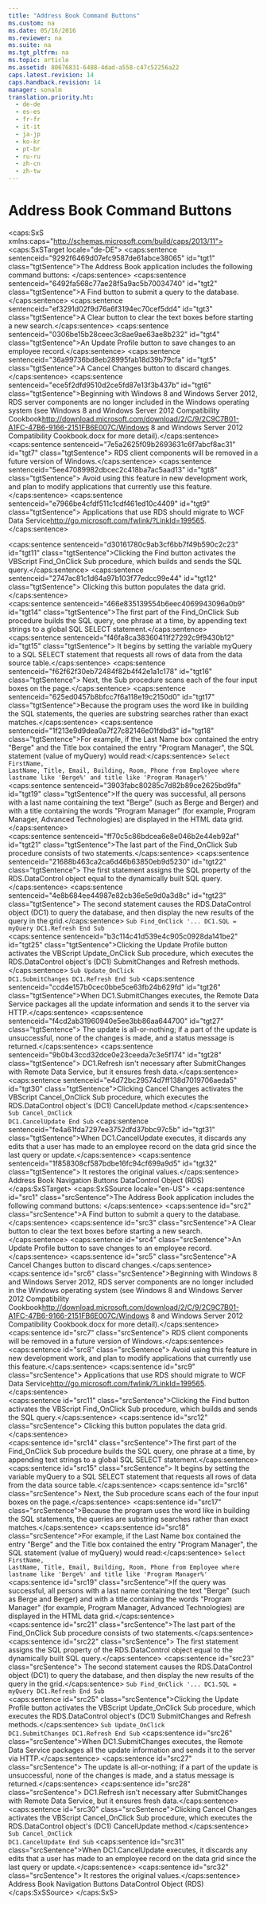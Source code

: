 ```yaml
---
title: "Address Book Command Buttons"
ms.custom: na
ms.date: 05/16/2016
ms.reviewer: na
ms.suite: na
ms.tgt_pltfrm: na
ms.topic: article
ms.assetid: 80676831-6488-4dad-a558-c47c52256a22
caps.latest.revision: 14
caps.handback.revision: 14
manager: sonalm
translation.priority.ht: 
  - de-de
  - es-es
  - fr-fr
  - it-it
  - ja-jp
  - ko-kr
  - pt-br
  - ru-ru
  - zh-cn
  - zh-tw
---
```

# Address Book Command Buttons
<?xml version="1.0" encoding="utf-8"?>
<caps:SxS xmlns:caps="http://schemas.microsoft.com/build/caps/2013/11">
  <caps:SxSTarget locale="de-DE">
    <developerConceptualDocument xsi:schemaLocation="http://ddue.schemas.microsoft.com/authoring/2003/5 http://dduestorage.blob.core.windows.net/ddueschema/developer.xsd" xmlns="http://ddue.schemas.microsoft.com/authoring/2003/5" xmlns:xlink="http://www.w3.org/1999/xlink" xmlns:xsi="http://www.w3.org/2001/XMLSchema-instance">
      <introduction>
        <para>
          <caps:sentence sentenceid="9292f6469d07efc9587de61abce38065" id="tgt1" class="tgtSentence">The Address Book application includes the following command buttons:  </caps:sentence>
        </para>
        <list class="bullet">
          <listItem>
            <para>
              <caps:sentence sentenceid="6492fa568c77ae28f5a9ac5b70034740" id="tgt2" class="tgtSentence">A <ui>Find</ui> button to submit a query to the database.</caps:sentence>
            </para>
          </listItem>
          <listItem>
            <para>
              <caps:sentence sentenceid="ef3291d02f9d76a6f3194ec70cef5dd4" id="tgt3" class="tgtSentence">A <ui>Clear</ui> button to clear the text boxes before starting a new search.</caps:sentence>
            </para>
          </listItem>
          <listItem>
            <para>
              <caps:sentence sentenceid="0306be15b28ceec3c8ae9ae63ae8b232" id="tgt4" class="tgtSentence">An <ui>Update Profile</ui> button to save changes to an employee record.</caps:sentence>
            </para>
          </listItem>
          <listItem>
            <para>
              <caps:sentence sentenceid="36a99736bd8eb28995fab18d39b79cfa" id="tgt5" class="tgtSentence">A <ui>Cancel Changes</ui> button to discard changes.</caps:sentence>
            </para>
          </listItem>
        </list>
        <alert class="important">
          <para>
            <caps:sentence sentenceid="ece5f2dfd9510d2ce5fd87e13f3b437b" id="tgt6" class="tgtSentence">Beginning with Windows 8 and Windows Server 2012, RDS server components are no longer included in the Windows operating system (see Windows 8 and <externalLink><linkText>Windows Server 2012 Compatibility Cookbook</linkText><linkUri>http://download.microsoft.com/download/2/C/9/2C9C7B01-A1FC-47B6-9166-2151FB6E007C/Windows 8 and Windows Server 2012 Compatibility Cookbook.docx</linkUri></externalLink> for more detail).</caps:sentence>
            <caps:sentence sentenceid="7e5a2625f09b2693631c6f7abcf8ac31" id="tgt7" class="tgtSentence"> RDS client components will be removed in a future version of Windows.</caps:sentence>
            <caps:sentence sentenceid="5ee47089982dbcec2c418ba7ac5aad13" id="tgt8" class="tgtSentence"> Avoid using this feature in new development work, and plan to modify applications that currently use this feature.</caps:sentence>
            <caps:sentence sentenceid="e7966be4cfdf511c1cdf461ed10c4409" id="tgt9" class="tgtSentence"> Applications that use RDS should migrate to <externalLink><linkText>WCF Data Service</linkText><linkUri>http://go.microsoft.com/fwlink/?LinkId=199565</linkUri></externalLink>.</caps:sentence>
          </para>
        </alert>
      </introduction>
      <section>
        <title>
          <caps:sentence sentenceid="ce48af4735f0f551f5fbb9f7ae3a0f1d" id="tgt10" class="tgtSentence">Find Button</caps:sentence>
        </title>
        <content>
          <para>
            <caps:sentence sentenceid="d30161780c9ab3cf6bb7f49b590c2c23" id="tgt11" class="tgtSentence">Clicking the <ui>Find</ui> button activates the VBScript Find_OnClick Sub procedure, which builds and sends the SQL query.</caps:sentence>
            <caps:sentence sentenceid="2747ac81c1d64a97b103f77edcc99e44" id="tgt12" class="tgtSentence"> Clicking this button populates the data grid.</caps:sentence>
          </para>
        </content>
      </section>
      <section>
        <title>
          <caps:sentence sentenceid="5b1d724aaca3fc2f7634e50e6da7cc68" id="tgt13" class="tgtSentence">Building the SQL Query</caps:sentence>
        </title>
        <content>
          <para>
            <caps:sentence sentenceid="466e835139554b6eec4069943096a0b9" id="tgt14" class="tgtSentence">The first part of the Find_OnClick Sub procedure builds the SQL query, one phrase at a time, by appending text strings to a global SQL SELECT statement.</caps:sentence>
            <caps:sentence sentenceid="f46fa8ca38360411f27292c9f9430b12" id="tgt15" class="tgtSentence"> It begins by setting the variable <codeInline>myQuery</codeInline> to a SQL SELECT statement that requests all rows of data from the data source table.</caps:sentence>
            <caps:sentence sentenceid="f62f62f30eb72484f82b4f42e1a1c178" id="tgt16" class="tgtSentence"> Next, the Sub procedure scans each of the four input boxes on the page.</caps:sentence>
          </para>
          <para>
            <caps:sentence sentenceid="625ed0457b8bfcc7f6a118e19c2150d0" id="tgt17" class="tgtSentence">Because the program uses the word <codeInline>like</codeInline> in building the SQL statements, the queries are substring searches rather than exact matches.</caps:sentence>
          </para>
          <para>
            <caps:sentence sentenceid="1f213e9d9dea0a7f27c82146e01fdbd3" id="tgt18" class="tgtSentence">For example, if the <legacyBold>Last Name</legacyBold> box contained the entry "Berge" and the <legacyBold>Title</legacyBold> box contained the entry "Program Manager", the SQL statement (value of <codeInline>myQuery</codeInline>) would read:</caps:sentence>
          </para>
          <code>Select FirstName, LastName, Title, Email, Building, Room, Phone from Employee where lastname like 'Berge%' and title like 'Program Manager%'</code>
          <para>
            <caps:sentence sentenceid="3903fabc80285c7d82b89ce2625bd9fa" id="tgt19" class="tgtSentence">If the query was successful, all persons with a last name containing the text "Berge" (such as Berge and Berger) and with a title containing the words "Program Manager" (for example, Program Manager, Advanced Technologies) are displayed in the HTML data grid.</caps:sentence>
          </para>
        </content>
      </section>
      <section>
        <title>
          <caps:sentence sentenceid="03f68f74f4a66946a3f450cc620355d3" id="tgt20" class="tgtSentence">Preparing and Sending the Query</caps:sentence>
        </title>
        <content>
          <para>
            <caps:sentence sentenceid="ff70c5c86bdcea6e8e046b2e44eb92af" id="tgt21" class="tgtSentence">The last part of the Find_OnClick Sub procedure consists of two statements.</caps:sentence>
            <caps:sentence sentenceid="21688b463ca2ca6d46b63850eb9d5230" id="tgt22" class="tgtSentence"> The first statement assigns the <legacyLink xlink:href="e0dabf23-a159-4fe5-a962-3df544a21f5c">SQL</legacyLink> property of the <legacyLink xlink:href="d85ea4fc-451c-436e-97b8-58f92b149dd0">RDS.DataControl</legacyLink> object equal to the dynamically built SQL query.</caps:sentence>
            <caps:sentence sentenceid="4e8b684ee44987e82cb36e5e9d0a3d8c" id="tgt23" class="tgtSentence"> The second statement causes the <legacyBold>RDS.DataControl</legacyBold> object (<codeInline>DC1</codeInline>) to query the database, and then display the new results of the query in the grid.</caps:sentence>
          </para>
          <code>Sub Find_OnClick
   '...
   DC1.SQL = myQuery
   DC1.Refresh
End Sub</code>
        </content>
      </section>
      <section>
        <title>
          <caps:sentence sentenceid="1d01386cbad048042c15c153c5f46233" id="tgt24" class="tgtSentence">Update Profile Button</caps:sentence>
        </title>
        <content>
          <para>
            <caps:sentence sentenceid="b3c114c41d539e4c905c0928da141be2" id="tgt25" class="tgtSentence">Clicking the <legacyBold>Update Profile</legacyBold> button activates the VBScript Update_OnClick Sub procedure, which executes the <legacyLink xlink:href="d85ea4fc-451c-436e-97b8-58f92b149dd0">RDS.DataControl</legacyLink> object's (<codeInline>DC1</codeInline>) <legacyLink xlink:href="250062a4-13c4-4bed-807d-8b9ad81536d4">SubmitChanges</legacyLink> and <legacyLink xlink:href="c90a8050-0ff4-4c83-9925-261f2f2ccfe9">Refresh</legacyLink> methods.</caps:sentence>
          </para>
          <code>Sub Update_OnClick
   DC1.SubmitChanges
   DC1.Refresh
End Sub</code>
          <para>
            <caps:sentence sentenceid="ccd4e157b0cec0bbe5ce63fb24b629fd" id="tgt26" class="tgtSentence">When <codeInline>DC1.SubmitChanges</codeInline> executes, the Remote Data Service packages all the update information and sends it to the server via HTTP.</caps:sentence>
            <caps:sentence sentenceid="f4cd2ab31960940e5ee3bb86aa644700" id="tgt27" class="tgtSentence"> The update is all-or-nothing; if a part of the update is unsuccessful, none of the changes is made, and a status message is returned.</caps:sentence>
            <caps:sentence sentenceid="9b0b43ccd32dce0e23ceeda7c3e5f174" id="tgt28" class="tgtSentence">
              <codeInline>DC1.Refresh </codeInline>isn't necessary after <legacyBold>SubmitChanges</legacyBold> with Remote Data Service, but it ensures fresh data.</caps:sentence>
          </para>
        </content>
      </section>
      <section>
        <title>
          <caps:sentence sentenceid="1c9a57f89401eb2334ac38065ddb5622" id="tgt29" class="tgtSentence">Cancel Changes Button</caps:sentence>
        </title>
        <content>
          <para>
            <caps:sentence sentenceid="e4d72bc29574d7ff138d7019706aeda5" id="tgt30" class="tgtSentence">Clicking <legacyBold>Cancel Changes</legacyBold> activates the VBScript Cancel_OnClick Sub procedure, which executes the <legacyLink xlink:href="d85ea4fc-451c-436e-97b8-58f92b149dd0">RDS.DataControl</legacyLink> object's (<codeInline>DC1)</codeInline> <legacyLink xlink:href="76d8a6e9-bc6c-4ea0-8e7a-2bae5ed06650">CancelUpdate</legacyLink> method.</caps:sentence>
          </para>
          <code>Sub Cancel_OnClick
   DC1.CancelUpdate
End Sub</code>
          <para>
            <caps:sentence sentenceid="fe4a61fda7297ee3752dfd37bbc97c5b" id="tgt31" class="tgtSentence">When<codeInline> DC1.CancelUpdate</codeInline> executes, it discards any edits that a user has made to an employee record on the data grid since the last query or update.</caps:sentence>
            <caps:sentence sentenceid="1f858308cf587bdbe16fc94cf699a9d5" id="tgt32" class="tgtSentence"> It restores the original values.</caps:sentence>
          </para>
        </content>
      </section>
      <relatedTopics>
        <link xlink:href="f0dd84c6-5c33-4ab9-82b4-4c42dfdd2277">Address Book Navigation Buttons</link>
        <link xlink:href="d85ea4fc-451c-436e-97b8-58f92b149dd0">DataControl Object (RDS)</link>
      </relatedTopics>
    </developerConceptualDocument>
  </caps:SxSTarget>
  <caps:SxSSource locale="en-US">
    <developerConceptualDocument xsi:schemaLocation="http://ddue.schemas.microsoft.com/authoring/2003/5 http://dduestorage.blob.core.windows.net/ddueschema/developer.xsd" xmlns="http://ddue.schemas.microsoft.com/authoring/2003/5" xmlns:xlink="http://www.w3.org/1999/xlink" xmlns:xsi="http://www.w3.org/2001/XMLSchema-instance">
      <introduction>
        <para>
          <caps:sentence id="src1" class="srcSentence">The Address Book application includes the following command buttons:  </caps:sentence>
        </para>
        <list class="bullet">
          <listItem>
            <para>
              <caps:sentence id="src2" class="srcSentence">A <ui>Find</ui> button to submit a query to the database.</caps:sentence>
            </para>
          </listItem>
          <listItem>
            <para>
              <caps:sentence id="src3" class="srcSentence">A <ui>Clear</ui> button to clear the text boxes before starting a new search.</caps:sentence>
            </para>
          </listItem>
          <listItem>
            <para>
              <caps:sentence id="src4" class="srcSentence">An <ui>Update Profile</ui> button to save changes to an employee record.</caps:sentence>
            </para>
          </listItem>
          <listItem>
            <para>
              <caps:sentence id="src5" class="srcSentence">A <ui>Cancel Changes</ui> button to discard changes.</caps:sentence>
            </para>
          </listItem>
        </list>
        <alert class="important">
          <para>
            <caps:sentence id="src6" class="srcSentence">Beginning with Windows 8 and Windows Server 2012, RDS server components are no longer included in the Windows operating system (see Windows 8 and <externalLink><linkText>Windows Server 2012 Compatibility Cookbook</linkText><linkUri>http://download.microsoft.com/download/2/C/9/2C9C7B01-A1FC-47B6-9166-2151FB6E007C/Windows 8 and Windows Server 2012 Compatibility Cookbook.docx</linkUri></externalLink> for more detail).</caps:sentence>
            <caps:sentence id="src7" class="srcSentence"> RDS client components will be removed in a future version of Windows.</caps:sentence>
            <caps:sentence id="src8" class="srcSentence"> Avoid using this feature in new development work, and plan to modify applications that currently use this feature.</caps:sentence>
            <caps:sentence id="src9" class="srcSentence"> Applications that use RDS should migrate to <externalLink><linkText>WCF Data Service</linkText><linkUri>http://go.microsoft.com/fwlink/?LinkId=199565</linkUri></externalLink>.</caps:sentence>
          </para>
        </alert>
      </introduction>
      <section>
        <title>
          <caps:sentence id="src10" class="srcSentence">Find Button</caps:sentence>
        </title>
        <content>
          <para>
            <caps:sentence id="src11" class="srcSentence">Clicking the <ui>Find</ui> button activates the VBScript Find_OnClick Sub procedure, which builds and sends the SQL query.</caps:sentence>
            <caps:sentence id="src12" class="srcSentence"> Clicking this button populates the data grid.</caps:sentence>
          </para>
        </content>
      </section>
      <section>
        <title>
          <caps:sentence id="src13" class="srcSentence">Building the SQL Query</caps:sentence>
        </title>
        <content>
          <para>
            <caps:sentence id="src14" class="srcSentence">The first part of the Find_OnClick Sub procedure builds the SQL query, one phrase at a time, by appending text strings to a global SQL SELECT statement.</caps:sentence>
            <caps:sentence id="src15" class="srcSentence"> It begins by setting the variable <codeInline>myQuery</codeInline> to a SQL SELECT statement that requests all rows of data from the data source table.</caps:sentence>
            <caps:sentence id="src16" class="srcSentence"> Next, the Sub procedure scans each of the four input boxes on the page.</caps:sentence>
          </para>
          <para>
            <caps:sentence id="src17" class="srcSentence">Because the program uses the word <codeInline>like</codeInline> in building the SQL statements, the queries are substring searches rather than exact matches.</caps:sentence>
          </para>
          <para>
            <caps:sentence id="src18" class="srcSentence">For example, if the <legacyBold>Last Name</legacyBold> box contained the entry "Berge" and the <legacyBold>Title</legacyBold> box contained the entry "Program Manager", the SQL statement (value of <codeInline>myQuery</codeInline>) would read:</caps:sentence>
          </para>
          <code>Select FirstName, LastName, Title, Email, Building, Room, Phone from Employee where lastname like 'Berge%' and title like 'Program Manager%'</code>
          <para>
            <caps:sentence id="src19" class="srcSentence">If the query was successful, all persons with a last name containing the text "Berge" (such as Berge and Berger) and with a title containing the words "Program Manager" (for example, Program Manager, Advanced Technologies) are displayed in the HTML data grid.</caps:sentence>
          </para>
        </content>
      </section>
      <section>
        <title>
          <caps:sentence id="src20" class="srcSentence">Preparing and Sending the Query</caps:sentence>
        </title>
        <content>
          <para>
            <caps:sentence id="src21" class="srcSentence">The last part of the Find_OnClick Sub procedure consists of two statements.</caps:sentence>
            <caps:sentence id="src22" class="srcSentence"> The first statement assigns the <legacyLink xlink:href="e0dabf23-a159-4fe5-a962-3df544a21f5c">SQL</legacyLink> property of the <legacyLink xlink:href="d85ea4fc-451c-436e-97b8-58f92b149dd0">RDS.DataControl</legacyLink> object equal to the dynamically built SQL query.</caps:sentence>
            <caps:sentence id="src23" class="srcSentence"> The second statement causes the <legacyBold>RDS.DataControl</legacyBold> object (<codeInline>DC1</codeInline>) to query the database, and then display the new results of the query in the grid.</caps:sentence>
          </para>
          <code>Sub Find_OnClick
   '...
   DC1.SQL = myQuery
   DC1.Refresh
End Sub</code>
        </content>
      </section>
      <section>
        <title>
          <caps:sentence id="src24" class="srcSentence">Update Profile Button</caps:sentence>
        </title>
        <content>
          <para>
            <caps:sentence id="src25" class="srcSentence">Clicking the <legacyBold>Update Profile</legacyBold> button activates the VBScript Update_OnClick Sub procedure, which executes the <legacyLink xlink:href="d85ea4fc-451c-436e-97b8-58f92b149dd0">RDS.DataControl</legacyLink> object's (<codeInline>DC1</codeInline>) <legacyLink xlink:href="250062a4-13c4-4bed-807d-8b9ad81536d4">SubmitChanges</legacyLink> and <legacyLink xlink:href="c90a8050-0ff4-4c83-9925-261f2f2ccfe9">Refresh</legacyLink> methods.</caps:sentence>
          </para>
          <code>Sub Update_OnClick
   DC1.SubmitChanges
   DC1.Refresh
End Sub</code>
          <para>
            <caps:sentence id="src26" class="srcSentence">When <codeInline>DC1.SubmitChanges</codeInline> executes, the Remote Data Service packages all the update information and sends it to the server via HTTP.</caps:sentence>
            <caps:sentence id="src27" class="srcSentence"> The update is all-or-nothing; if a part of the update is unsuccessful, none of the changes is made, and a status message is returned.</caps:sentence>
            <caps:sentence id="src28" class="srcSentence">
              <codeInline>DC1.Refresh </codeInline>isn't necessary after <legacyBold>SubmitChanges</legacyBold> with Remote Data Service, but it ensures fresh data.</caps:sentence>
          </para>
        </content>
      </section>
      <section>
        <title>
          <caps:sentence id="src29" class="srcSentence">Cancel Changes Button</caps:sentence>
        </title>
        <content>
          <para>
            <caps:sentence id="src30" class="srcSentence">Clicking <legacyBold>Cancel Changes</legacyBold> activates the VBScript Cancel_OnClick Sub procedure, which executes the <legacyLink xlink:href="d85ea4fc-451c-436e-97b8-58f92b149dd0">RDS.DataControl</legacyLink> object's (<codeInline>DC1)</codeInline> <legacyLink xlink:href="76d8a6e9-bc6c-4ea0-8e7a-2bae5ed06650">CancelUpdate</legacyLink> method.</caps:sentence>
          </para>
          <code>Sub Cancel_OnClick
   DC1.CancelUpdate
End Sub</code>
          <para>
            <caps:sentence id="src31" class="srcSentence">When<codeInline> DC1.CancelUpdate</codeInline> executes, it discards any edits that a user has made to an employee record on the data grid since the last query or update.</caps:sentence>
            <caps:sentence id="src32" class="srcSentence"> It restores the original values.</caps:sentence>
          </para>
        </content>
      </section>
      <relatedTopics>
        <link xlink:href="f0dd84c6-5c33-4ab9-82b4-4c42dfdd2277">Address Book Navigation Buttons</link>
        <link xlink:href="d85ea4fc-451c-436e-97b8-58f92b149dd0">DataControl Object (RDS)</link>
      </relatedTopics>
    </developerConceptualDocument>
  </caps:SxSSource>
</caps:SxS>